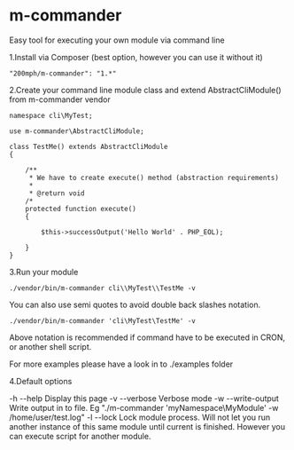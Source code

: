 # m-commander
Easy tool for executing your own module via command line

1.Install via Composer (best option, however you can use it without it)

```
"200mph/m-commander": "1.*"
```

2.Create your command line module class and extend AbstractCliModule() from m-commander vendor

```
namespace cli\MyTest;

use m-commander\AbstractCliModule;

class TestMe() extends AbstractCliModule 
{

    /**
     * We have to create execute() method (abstraction requirements)
     *
     * @return void
    /*
    protected function execute()
    {

        $this->successOutput('Hello World' . PHP_EOL);

    }
}
```

3.Run your module

```
./vendor/bin/m-commander cli\\MyTest\\TestMe -v
```

You can also use semi quotes to avoid double back slashes notation.

```
./vendor/bin/m-commander 'cli\MyTest\TestMe' -v
```

Above notation is recommended if command have to be executed in CRON, or another shell script.

For more examples please have a look in to ./examples folder

4.Default options

-h
--help
                        Display this page
-v
--verbose
                        Verbose mode
-w
--write-output
                        Write output in to file. Eg "./m-commander 'myNamespace\MyModule' -w /home/user/test.log"
-l
--lock
                        Lock module process. Will not let you run another instance of this same module until current is finished. However you can execute script for another module.
